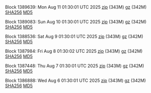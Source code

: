Block 1389639: Mon Aug 11 01:30:01 UTC 2025 [zip](https://files.01coin.io/mainnet/2025-08-11/bootstrap.dat.zip) (343M) [gz](https://files.01coin.io/mainnet/2025-08-11/bootstrap.dat.tar.gz) (342M) [SHA256](https://files.01coin.io/mainnet/2025-08-11/sha256.txt) [MD5](https://files.01coin.io/mainnet/2025-08-11/md5.txt)

Block 1389083: Sun Aug 10 01:30:01 UTC 2025 [zip](https://files.01coin.io/mainnet/2025-08-10/bootstrap.dat.zip) (343M) [gz](https://files.01coin.io/mainnet/2025-08-10/bootstrap.dat.tar.gz) (342M) [SHA256](https://files.01coin.io/mainnet/2025-08-10/sha256.txt) [MD5](https://files.01coin.io/mainnet/2025-08-10/md5.txt)

Block 1388536: Sat Aug  9 01:30:01 UTC 2025 [zip](https://files.01coin.io/mainnet/2025-08-09/bootstrap.dat.zip) (343M) [gz](https://files.01coin.io/mainnet/2025-08-09/bootstrap.dat.tar.gz) (342M) [SHA256](https://files.01coin.io/mainnet/2025-08-09/sha256.txt) [MD5](https://files.01coin.io/mainnet/2025-08-09/md5.txt)

Block 1387984: Fri Aug  8 01:30:02 UTC 2025 [zip](https://files.01coin.io/mainnet/2025-08-08/bootstrap.dat.zip) (343M) [gz](https://files.01coin.io/mainnet/2025-08-08/bootstrap.dat.tar.gz) (342M) [SHA256](https://files.01coin.io/mainnet/2025-08-08/sha256.txt) [MD5](https://files.01coin.io/mainnet/2025-08-08/md5.txt)

Block 1387448: Thu Aug  7 01:30:01 UTC 2025 [zip](https://files.01coin.io/mainnet/2025-08-07/bootstrap.dat.zip) (343M) [gz](https://files.01coin.io/mainnet/2025-08-07/bootstrap.dat.tar.gz) (342M) [SHA256](https://files.01coin.io/mainnet/2025-08-07/sha256.txt) [MD5](https://files.01coin.io/mainnet/2025-08-07/md5.txt)

Block 1386888: Wed Aug  6 01:30:01 UTC 2025 [zip](https://files.01coin.io/mainnet/2025-08-06/bootstrap.dat.zip) (343M) [gz](https://files.01coin.io/mainnet/2025-08-06/bootstrap.dat.tar.gz) (342M) [SHA256](https://files.01coin.io/mainnet/2025-08-06/sha256.txt) [MD5](https://files.01coin.io/mainnet/2025-08-06/md5.txt)
